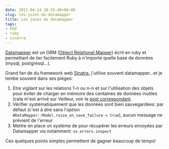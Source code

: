 ```yaml
---
date: 2011-04-24 18:55:40+00:00
slug: les-joies-de-datamapper
title: Les joies de datamapper
tags:
- bdd
- ruby
- sinatra
---
```


[Datamapper](http://datamapper.org/) est un ORM ([Object Relational Mapper](http://en.wikipedia.org/wiki/Object-relational_mapping)) écrit en ruby et permettant de lier facilement Ruby à n'importe quelle base de données (mysql, postgresql...).

Grand fan de du framework web [Sinatra](http://www.sinatrarb.com/), j'utilise souvent datamapper...et je tombe souvent dans ses pièges:
	
  1. Etre vigilant sur les relations 1-n ou n-n et sur l'utilisation des objets pour éviter de charger en mémoire des centaines de données inutiles (cela m'est arrivé sur Veilleur, voir le [post correspondant](/post/rtfm).
  2. Vérifier systématiquement que les données sont bien sauvegardées: par défaut (c'est à dire sans l'option ```#DataMapper::Model.raise_on_save_failure = true```), aucun message ne prévient de l'erreur	
  3. Mettre en place un système de pour récupérer les erreurs envoyées par Datamapper via notamment: ```xx.errors.inspect```

Ces quelques points simples permettent de gagner beaucoup de temps!
<!--more-->  
